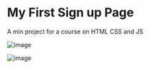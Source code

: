 # My First Sign up Page

A min project for a course on HTML CSS and JS

![image](https://github.com/user-attachments/assets/06d6d3a6-4055-4d0b-b3fa-10ec998e9997)

![image](https://github.com/user-attachments/assets/f5f73b45-b68d-4d20-9d8a-64400f04ebd7)
